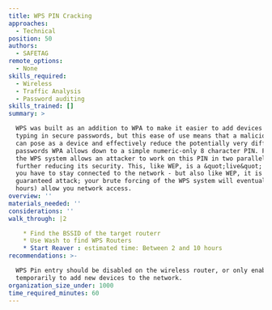 ```yaml
---
title: WPS PIN Cracking
approaches:
  - Technical
position: 50
authors:
  - SAFETAG
remote_options:
  - None
skills_required:
  - Wireless
  - Traffic Analysis
  - Password auditing
skills_trained: []
summary: >

  WPS was built as an addition to WPA to make it easier to add devices without
  typing in secure passwords, but this ease of use means that a malicious actor
  can pose as a device and effectively reduce the potentially very difficult
  passwords WPA allows down to a simple numeric-only 8 character PIN. Further,
  the WPS system allows an attacker to work on this PIN in two parallel chunks,
  further reducing its security. This, like WEP, is a &quot;live&quot; attack -
  you have to stay connected to the network - but also like WEP, it is a
  guaranteed attack; your brute forcing of the WPS system will eventually (2-10
  hours) allow you network access. 
overview: ''
materials_needed: ''
considerations: ''
walk_through: |2

    * Find the BSSID of the target routerr
    * Use Wash to find WPS Routers
    * Start Reaver : estimated time: Between 2 and 10 hours
recommendations: >-

  WPS Pin entry should be disabled on the wireless router, or only enabled
  temporarily to add new devices to the network.
organization_size_under: 1000
time_required_minutes: 60
---
```


